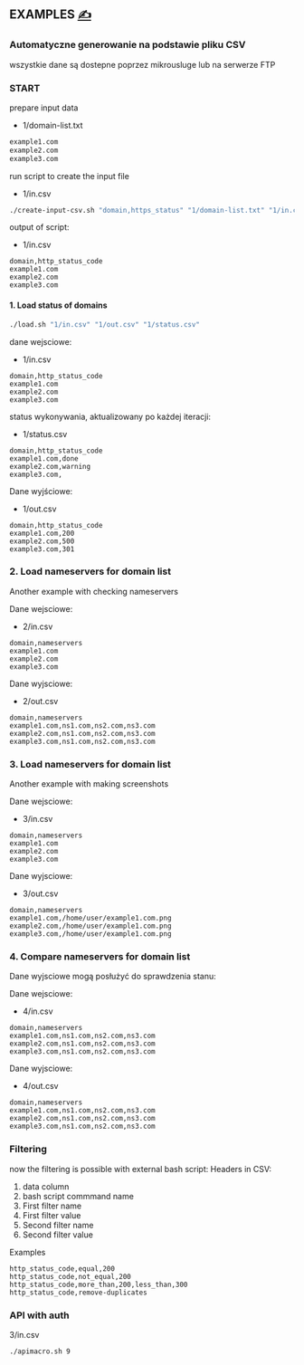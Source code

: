 
## EXAMPLES [<span style='font-size:20px;'>&#x270D;</span>](https://github.com/apimacro/bash/edit/main/DOCS/EXAMPLES.md)

### Automatyczne generowanie na podstawie pliku CSV

wszystkie dane są dostepne poprzez mikrousluge
lub na serwerze FTP

### START

prepare input data
+ 1/domain-list.txt

```txt
example1.com
example2.com
example3.com
```

run script to create the input file
+ 1/in.csv

```bash
./create-input-csv.sh "domain,https_status" "1/domain-list.txt" "1/in.csv"
```

output of script:
+ 1/in.csv

```csv
domain,http_status_code
example1.com
example2.com
example3.com
```

#### 1. Load status of domains

```bash
./load.sh "1/in.csv" "1/out.csv" "1/status.csv"
```

dane wejsciowe:
+ 1/in.csv

```csv
domain,http_status_code
example1.com
example2.com
example3.com
```

status wykonywania, aktualizowany po każdej iteracji:
+ 1/status.csv

```csv
domain,http_status_code
example1.com,done
example2.com,warning
example3.com,
```


Dane wyjściowe:
+ 1/out.csv

```csv
domain,http_status_code
example1.com,200
example2.com,500
example3.com,301
```

### 2. Load nameservers for domain list

Another example with checking nameservers

Dane wejsciowe:
+ 2/in.csv

```csv
domain,nameservers
example1.com
example2.com
example3.com
```

Dane wyjsciowe:
+ 2/out.csv

```csv
domain,nameservers
example1.com,ns1.com,ns2.com,ns3.com 
example2.com,ns1.com,ns2.com,ns3.com
example3.com,ns1.com,ns2.com,ns3.com
```


### 3. Load nameservers for domain list

Another example with making screenshots

Dane wejsciowe:
+ 3/in.csv

```csv
domain,nameservers
example1.com
example2.com
example3.com
```

Dane wyjsciowe:
+ 3/out.csv

```csv
domain,nameservers
example1.com,/home/user/example1.com.png 
example2.com,/home/user/example1.com.png
example3.com,/home/user/example1.com.png
```

### 4. Compare nameservers for domain list

Dane wyjsciowe mogą posłużyć do sprawdzenia stanu:

Dane wejsciowe:
+ 4/in.csv

```csv
domain,nameservers
example1.com,ns1.com,ns2.com,ns3.com
example2.com,ns1.com,ns2.com,ns3.com
example3.com,ns1.com,ns2.com,ns3.com
```


Dane wyjsciowe:
+ 4/out.csv

```csv
domain,nameservers
example1.com,ns1.com,ns2.com,ns3.com 
example2.com,ns1.com,ns2.com,ns3.com
example3.com,ns1.com,ns2.com,ns3.com
```

### Filtering

now the filtering is possible with external bash script:
Headers in CSV:

1. data column
2. bash script commmand name
3. First filter name
4. First filter value
5. Second filter name
6. Second filter value

Examples

    http_status_code,equal,200
    http_status_code,not_equal,200
    http_status_code,more_than,200,less_than,300
    http_status_code,remove-duplicates

### API with auth

3/in.csv
```bash
./apimacro.sh 9
```